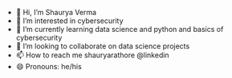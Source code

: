 - 👋 Hi, I’m Shaurya Verma
- 👀 I’m interested in cybersecurity
- 🌱 I’m currently learning data science and python and basics of cybersecurity
- 💞️ I’m looking to collaborate on data science projects
- 📫 How to reach me shauryarathore @linkedin
- 😄 Pronouns: he/his
<!---
ShauryaVerma1232/ShauryaVerma1232 is a ✨ special ✨ repository because its `README.md` (this file) appears on your GitHub profile.
You can click the Preview link to take a look at your changes.
--->
